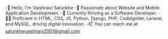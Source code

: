 -👋 Hello, I'm Vaishnavi Salunkhe
-👀 Passionate about Website and Mobile Application Development.
-🌱 Currently thriving as a Software Developer.
-👩‍💻 Proficient in HTML, CSS, JS, Python, Django, PHP, CodeIgniter, Laravel, and MySQL, driving digital innovation.
-📫 You can reach me at: salunkhevaishnavi2001@gmail.com

<!---
VAISH-16/VAISH-16 is a ✨ special ✨ repository because its `README.md` (this file) appears on your GitHub profile.
You can click the Preview link to take a look at your changes.
--->
